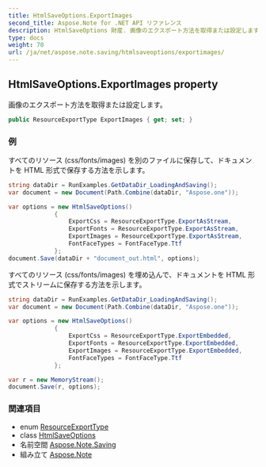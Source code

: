 ```yaml
---
title: HtmlSaveOptions.ExportImages
second_title: Aspose.Note for .NET API リファレンス
description: HtmlSaveOptions 財産. 画像のエクスポート方法を取得または設定します
type: docs
weight: 70
url: /ja/net/aspose.note.saving/htmlsaveoptions/exportimages/
---
```

## HtmlSaveOptions.ExportImages property

画像のエクスポート方法を取得または設定します。

```csharp
public ResourceExportType ExportImages { get; set; }
```

### 例

すべてのリソース (css/fonts/images) を別のファイルに保存して、ドキュメントを HTML 形式で保存する方法を示します。

```csharp
string dataDir = RunExamples.GetDataDir_LoadingAndSaving();
var document = new Document(Path.Combine(dataDir, "Aspose.one"));

var options = new HtmlSaveOptions()
             {
                 ExportCss = ResourceExportType.ExportAsStream,
                 ExportFonts = ResourceExportType.ExportAsStream,
                 ExportImages = ResourceExportType.ExportAsStream,
                 FontFaceTypes = FontFaceType.Ttf
             };
document.Save(dataDir + "document_out.html", options);
```

すべてのリソース (css/fonts/images) を埋め込んで、ドキュメントを HTML 形式でストリームに保存する方法を示します。

```csharp
string dataDir = RunExamples.GetDataDir_LoadingAndSaving();
var document = new Document(Path.Combine(dataDir, "Aspose.one"));

var options = new HtmlSaveOptions()
             {
                 ExportCss = ResourceExportType.ExportEmbedded,
                 ExportFonts = ResourceExportType.ExportEmbedded,
                 ExportImages = ResourceExportType.ExportEmbedded,
                 FontFaceTypes = FontFaceType.Ttf
             };

var r = new MemoryStream();
document.Save(r, options);
```

### 関連項目

* enum [ResourceExportType](../../../aspose.note.saving.html/resourceexporttype/)
* class [HtmlSaveOptions](../)
* 名前空間 [Aspose.Note.Saving](../../htmlsaveoptions/)
* 組み立て [Aspose.Note](../../../)


